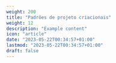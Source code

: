 ```yaml
---
weight: 200
title: "Padrões de projeto criacionais"
weight: 12
description: "Example content"
icon: "article"
date: "2023-05-22T00:34:57+01:00"
lastmod: "2023-05-22T00:34:57+01:00"
draft: false
---
```

